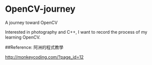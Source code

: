# OpenCV-journey
A journey toward OpenCV

Interested in photography and C++, I want to record the process of my learning OpenCV.

##Reference:
阿洲的程式教學

http://monkeycoding.com/?page_id=12
